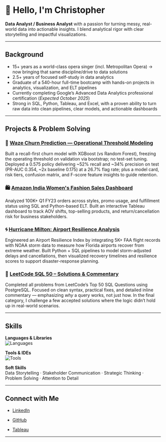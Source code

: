 # 👋 Hello, I'm Christopher

**Data Analyst / Business Analyst** with a passion for turning messy, real-world data into actionable insights.
I blend analytical rigor with clear storytelling and impactful visualizations.

---

## Background
- 15+ years as a world-class opera singer (incl. Metropolitan Opera) → now bringing that same discipline/drive to data solutions
- 2.5+ years of focused self-study in data analytics
- Graduate of a 540-hour full-time bootcamp with hands-on projects in analytics, visualization, and ELT pipelines
- Currently completing Google’s Advanced Data Analytics professional certification (*Expected October 2025*)
- Strong in SQL, Python, Tableau, and Excel, with a proven ability to turn raw data into clean pipelines, clear models, and actionable dashboards
---

## Projects & Problem Solving

### 🚗 [Waze Churn Prediction — Operational Threshold Modeling](https://github.com/christopherbolduc/waze-churn-prediction)
Built a recall-first churn model with XGBoost (vs Random Forest), freezing the operating threshold on validation via bootstrap; no test-set tuning. Deployed a 0.575 policy delivering ~52% recall and ~34% precision on test (PR-AUC 0.354, ~2x baseline 0.175) at a 26.7% flag rate; plus a model card, risk tiers, confusion matrix, and F-score feature insights to guide retention.

### 🛍️ [Amazon India Women's Fashion Sales Dashboard](https://github.com/christopherbolduc/amazon-in-dashboard)
Analyzed 100K+ Q1 FY23 orders across styles, promo usage, and fulfillment status using SQL and Python-based ELT.
Built an interactive Tableau dashboard to track AOV shifts, top-selling products, and return/cancellation risk for business stakeholders.

### 🌀 [Hurricane Milton: Airport Resilience Analysis](https://github.com/christopherbolduc/airport-resilience-milton)
Engineered an Airport Resilience Index by integrating 5K+ FAA flight records with NOAA storm data to measure how Florida airports recover from extreme weather.
Built Python + SQL pipelines to model storm-adjusted delays and cancellations, then visualized recovery timelines and resilience scores to support disaster-response planning.

### 📘 [LeetCode SQL 50 – Solutions & Commentary](https://github.com/christopherbolduc/leetcode-sql-50)
Completed all problems from LeetCode’s Top 50 SQL Questions using PostgreSQL.
Focused on clean syntax, practical fixes, and detailed inline commentary — emphasizing *why* a query works, not just how.
In the final category, I challenge a few accepted solutions where the logic didn’t hold up in real-world scenarios.

---

## Skills
**Languages & Libraries**  
![Languages](https://go-skill-icons.vercel.app/api/icons?i=postgresql,mysql,python,pandas,numpy,scipy,sklearn,matplotlib,seaborn,excel)

**Tools & IDEs**  
![Tools](https://go-skill-icons.vercel.app/api/icons?i=tableau,jupyter,vscode,git,github,dbeaver,bash,sqlalchemy,supabase,miro)

**Soft Skills**  
Data Storytelling · Stakeholder Communication · Strategic Thinking · Problem Solving · Attention to Detail


---

## Connect with Me
- [LinkedIn](https://www.linkedin.com/in/christopher-david-bolduc/)

- [GitHub](https://github.com/christopherbolduc)

- [Tableau](https://public.tableau.com/app/profile/christopherbolduc/vizzes)

---
